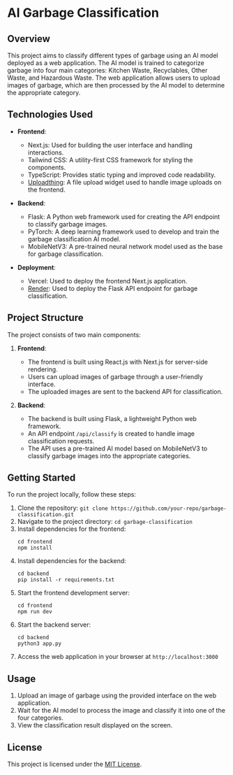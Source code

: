 # AI Garbage Classification 

## Overview
This project aims to classify different types of garbage using an AI model deployed as a web application. The AI model is trained to categorize garbage into four main categories: Kitchen Waste, Recyclables, Other Waste, and Hazardous Waste. The web application allows users to upload images of garbage, which are then processed by the AI model to determine the appropriate category.

## Technologies Used
- **Frontend**:
  - Next.js: Used for building the user interface and handling interactions.
  - Tailwind CSS: A utility-first CSS framework for styling the components.
  - TypeScript: Provides static typing and improved code readability.
  - [Uploadthing](https://uploadthing.com/dashboard/yhjuizblen): A file upload widget used to handle image uploads on the frontend.

- **Backend**:
  - Flask: A Python web framework used for creating the API endpoint to classify garbage images.
  - PyTorch: A deep learning framework used to develop and train the garbage classification AI model.
  - MobileNetV3: A pre-trained neural network model used as the base for garbage classification.

- **Deployment**:
  - Vercel: Used to deploy the frontend Next.js application.
  - [Render](https://dashboard.render.com/): Used to deploy the Flask API endpoint for garbage classification.

## Project Structure
The project consists of two main components:

1. **Frontend**:
   - The frontend is built using React.js with Next.js for server-side rendering.
   - Users can upload images of garbage through a user-friendly interface.
   - The uploaded images are sent to the backend API for classification.

2. **Backend**:
   - The backend is built using Flask, a lightweight Python web framework.
   - An API endpoint `/api/classify` is created to handle image classification requests.
   - The API uses a pre-trained AI model based on MobileNetV3 to classify garbage images into the appropriate categories.

## Getting Started
To run the project locally, follow these steps:

1. Clone the repository: `git clone https://github.com/your-repo/garbage-classification.git`
2. Navigate to the project directory: `cd garbage-classification`
3. Install dependencies for the frontend:
   ```
   cd frontend
   npm install
   ```
4. Install dependencies for the backend:
   ```
   cd backend
   pip install -r requirements.txt
   ```
5. Start the frontend development server:
   ```
   cd frontend
   npm run dev
   ```
6. Start the backend server:
   ```
   cd backend
   python3 app.py
   ```
7. Access the web application in your browser at `http://localhost:3000`

## Usage
1. Upload an image of garbage using the provided interface on the web application.
2. Wait for the AI model to process the image and classify it into one of the four categories.
3. View the classification result displayed on the screen.

## License
This project is licensed under the [MIT License](https://opensource.org/licenses/MIT).